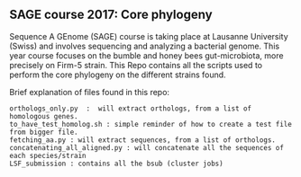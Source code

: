 ## SAGE course 2017: Core phylogeny
Sequence A GEnome (SAGE) course  is taking place at Lausanne University (Swiss) and involves sequencing and analyzing a bacterial genome.
This year course focuses on the bumble and honey bees gut-microbiota, more precisely on Firm-5 strain.
This Repo contains all the scripts used to perform the core phylogeny on the different strains found.  

Brief explanation of files found in this repo:

```
orthologs_only.py  :  will extract orthologs, from a list of homologous genes.
to_have_test_homolog.sh : simple reminder of how to create a test file from bigger file.
fetching_aa.py : will extract sequences, from a list of orthologs.
concatenating_all_aligned.py : will concatenate all the sequences of each species/strain
LSF_submission : contains all the bsub (cluster jobs)

```